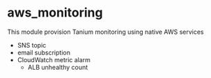 # aws_monitoring

This module provision Tanium monitoring using native AWS services
- SNS topic
- email subscription
- CloudWatch metric alarm
  - ALB unhealthy count